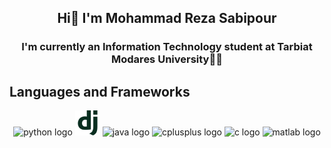 ### <h2 align="center">Hi👋 I'm Mohammad Reza Sabipour</h2>

<h3 align="center">I'm currently an Information Technology student at Tarbiat Modares University👨‍💻</h3>

## Languages and Frameworks
 
<div align="center">
  <img src="https://cdn.jsdelivr.net/gh/devicons/devicon/icons/python/python-plain.svg" height="40" alt="python logo"  />
  <img src="https://github.com/devicons/devicon/blob/v2.15.1/icons/django/django-plain.svg" height="40" alt="django logo"  />
  <img src="https://cdn.jsdelivr.net/gh/devicons/devicon/icons/java/java-plain.svg" height="40" alt="java logo"  />
  <img src="https://cdn.jsdelivr.net/gh/devicons/devicon/icons/cplusplus/cplusplus-plain.svg" height="40" alt="cplusplus logo"  />
  <img src="https://cdn.jsdelivr.net/gh/devicons/devicon/icons/c/c-plain.svg" height="40" alt="c logo"  />
  <img src="https://cdn.jsdelivr.net/gh/devicons/devicon/icons/matlab/matlab.svg" height="40" alt="matlab logo"  />
</div>

